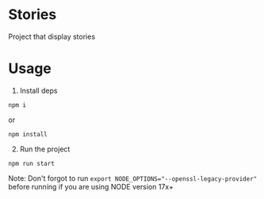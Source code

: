 # Stories

Project that display stories

# Usage

1. Install deps

`npm i`

or

`npm install`

2. Run the project

`npm run start`

Note: Don't forgot to run `export NODE_OPTIONS="--openssl-legacy-provider"` before running if you are using NODE version 17x+
